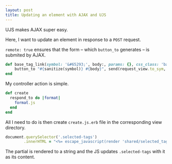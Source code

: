 ```yaml
---
layout: post
title: Updating an element with AJAX and UJS
---
```


UJS makes AJAX super easy.

Here, I want to update an element in response to a `POST` request.

`remote: true` ensures that the form – which `button_to` generates – is submited by AJAX.

```ruby
def base_tag_link(symbol: '&#65293;', body:, params: {}, css_class: 'badge')
    button_to "#{sanitize(symbol)} #{body}", send(request_view.to_sym, params), class: css_class, remote: true
end
```
My controller action is simple.
```ruby
def create
  respond_to do |format|
    format.js
  end
end
```

All I need to do is then create `create.js.erb` file in the corresponding view directory.

```ruby
document.querySelector('.selected-tags')
        .innerHTML = "<%= escape_javascript(render 'shared/selected_tags') %>"
```

The partial is rendered to a string and the JS updates `.selected-tags` with it as its content.
